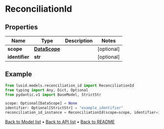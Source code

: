 # ReconciliationId

## Properties
Name | Type | Description | Notes
------------ | ------------- | ------------- | -------------
**scope** | [**DataScope**](DataScope.md) |  | [optional] 
**identifier** | **str** |  | [optional] 
## Example

```python
from lusid.models.reconciliation_id import ReconciliationId
from typing import Any, Dict, Optional
from pydantic.v1 import BaseModel, StrictStr

scope: Optional[DataScope] = None
identifier: Optional[StrictStr] = "example_identifier"
reconciliation_id_instance = ReconciliationId(scope=scope, identifier=identifier)

```

[Back to Model list](../README.md#documentation-for-models) &#8226; [Back to API list](../README.md#documentation-for-api-endpoints) &#8226; [Back to README](../README.md)

